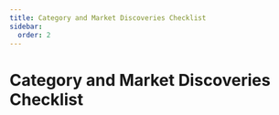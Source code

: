 ```yaml
---
title: Category and Market Discoveries Checklist
sidebar:
  order: 2
---
```


# Category and Market Discoveries Checklist
